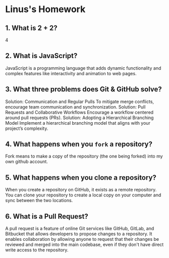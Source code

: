 # Linus's Homework

## 1. What is 2 + 2?

4

## 2. What is JavaScript?

JavaScript is a programming language that adds dynamic functionality and complex features like interactivity and animation to web pages.

## 3. What three problems does Git & GitHub solve?

Solution: Communication and Regular Pulls To mitigate merge conflicts, encourage team communication and synchronization. 
Solution: Pull Requests and Collaborative Workflows Encourage a workflow centered around pull requests (PRs).
Solution: Adopting a Hierarchical Branching Model Implement a hierarchical branching model that aligns with your project’s complexity.

## 4. What happens when you `fork` a repository?

Fork means to make a copy of the repository (the one being forked) into my own github account.

## 5. What happens when you clone a repository?

When you create a repository on GitHub, it exists as a remote repository. You can clone your repository to create a local copy on your computer and sync between the two locations.

## 6. What is a Pull Request?

A pull request is a feature of online Git services like GitHub, GitLab, and Bitbucket that allows developers to propose changes to a repository. It enables collaboration by allowing anyone to request that their changes be reviewed and merged into the main codebase, even if they don't have direct write access to the repository.
